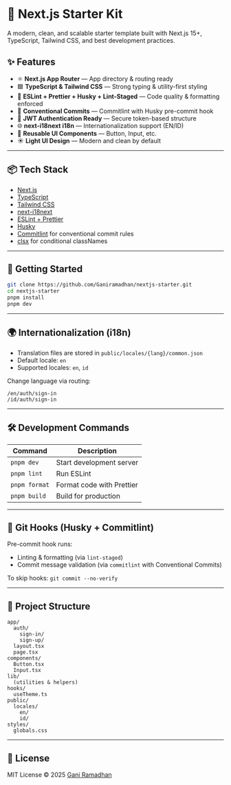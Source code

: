 # 🚀 Next.js Starter Kit

A modern, clean, and scalable starter template built with Next.js 15+, TypeScript, Tailwind CSS, and best development practices.

## ✨ Features

- ⚛️ **Next.js App Router** — App directory & routing ready
- 🟦 **TypeScript & Tailwind CSS** — Strong typing & utility-first styling
- 🧹 **ESLint + Prettier + Husky + Lint-Staged** — Code quality & formatting enforced
- 🧾 **Conventional Commits** — Commitlint with Husky pre-commit hook
- 🔐 **JWT Authentication Ready** — Secure token-based structure
- 🌐 **next-i18next i18n** — Internationalization support (EN/ID)
- 🧩 **Reusable UI Components** — Button, Input, etc.
- ☀️ **Light UI Design** — Modern and clean by default

---

## 📦 Tech Stack

- [Next.js](https://nextjs.org/)
- [TypeScript](https://www.typescriptlang.org/)
- [Tailwind CSS](https://tailwindcss.com/)
- [next-i18next](https://github.com/i18next/next-i18next)
- [ESLint + Prettier](https://eslint.org/)
- [Husky](https://typicode.github.io/husky/#/)
- [Commitlint](https://commitlint.js.org/) for conventional commit rules
- [clsx](https://github.com/lukeed/clsx) for conditional classNames

---

## 🚀 Getting Started

```bash
git clone https://github.com/Ganiramadhan/nextjs-starter.git
cd nextjs-starter
pnpm install
pnpm dev
```

---

## 🌍 Internationalization (i18n)

- Translation files are stored in `public/locales/{lang}/common.json`
- Default locale: `en`
- Supported locales: `en`, `id`

Change language via routing:
```
/en/auth/sign-in
/id/auth/sign-in
```

---

## 🛠️ Development Commands

| Command           | Description                     |
| ---------------- | ------------------------------- |
| `pnpm dev`        | Start development server        |
| `pnpm lint`       | Run ESLint                      |
| `pnpm format`     | Format code with Prettier       |
| `pnpm build`      | Build for production            |

---

## 🧹 Git Hooks (Husky + Commitlint)

Pre-commit hook runs:

- Linting & formatting (via `lint-staged`)
- Commit message validation (via `commitlint` with Conventional Commits)

To skip hooks: `git commit --no-verify`

---

## 📁 Project Structure

```
app/
  auth/
    sign-in/
    sign-up/
  layout.tsx
  page.tsx
components/
  Button.tsx
  Input.tsx
lib/
  (utilities & helpers)
hooks/
  useTheme.ts
public/
  locales/
    en/
    id/
styles/
  globals.css
```

---

## 📄 License

MIT License © 2025 [Gani Ramadhan](https://github.com/Ganiramadhan)
